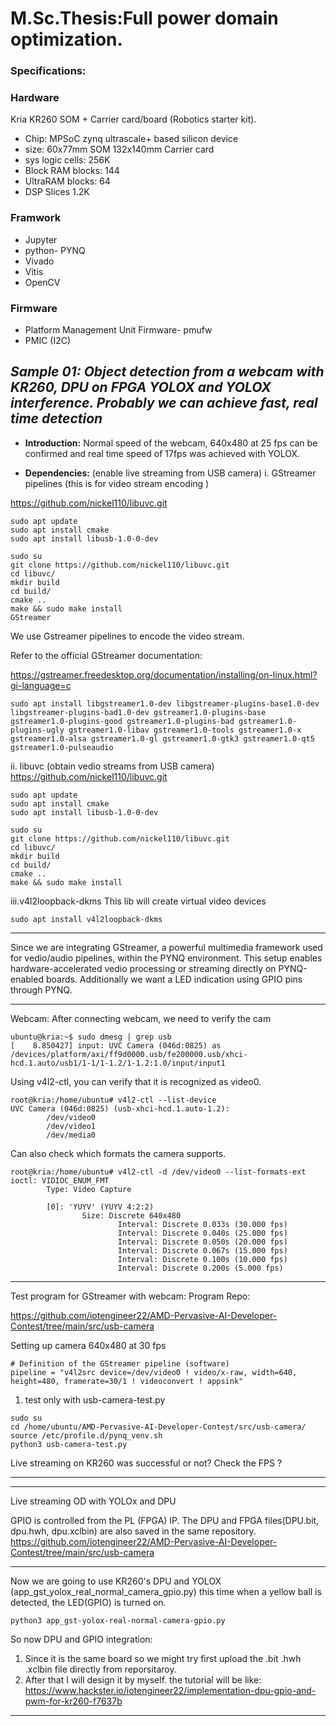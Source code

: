 # M.Sc.Thesis:Full power domain optimization.
### Specifications:

### Hardware
Kria KR260 SOM + Carrier card/board (Robotics starter kit).
* Chip: MPSoC zynq ultrascale+ based silicon device
* size: 60x77mm SOM 132x140mm Carrier card
* sys logic cells: 256K
* Block RAM blocks: 144
* UltraRAM blocks: 64
* DSP Slices 1.2K

### Framwork
* Jupyter
* python- PYNQ
* Vivado
* Vitis
* OpenCV

### Firmware
* Platform Management Unit Firmware- pmufw
* PMIC (I2C)

## *Sample 01: Object detection from a webcam with KR260, DPU on FPGA YOLOX and YOLOX interference. Probably we can achieve fast, real time detection*


* **Introduction:**
Normal speed of the webcam, 640x480 at 25 fps can be confirmed and real time speed of 17fps was achieved with YOLOX. 

* **Dependencies:**
 (enable live streaming from USB camera)
i.  GStreamer pipelines 
(this is for video stream encoding )

https://github.com/nickel110/libuvc.git

```
sudo apt update
sudo apt install cmake
sudo apt install libusb-1.0-0-dev

sudo su
git clone https://github.com/nickel110/libuvc.git
cd libuvc/
mkdir build
cd build/
cmake ..
make && sudo make install
GStreamer
```

We use Gstreamer pipelines to encode the video stream.

Refer to the official GStreamer documentation:

https://gstreamer.freedesktop.org/documentation/installing/on-linux.html?gi-language=c
```
sudo apt install libgstreamer1.0-dev libgstreamer-plugins-base1.0-dev libgstreamer-plugins-bad1.0-dev gstreamer1.0-plugins-base gstreamer1.0-plugins-good gstreamer1.0-plugins-bad gstreamer1.0-plugins-ugly gstreamer1.0-libav gstreamer1.0-tools gstreamer1.0-x gstreamer1.0-alsa gstreamer1.0-gl gstreamer1.0-gtk3 gstreamer1.0-qt5 gstreamer1.0-pulseaudio
```

ii. libuvc (obtain vedio streams from USB camera)
    https://github.com/nickel110/libuvc.git
```
sudo apt update
sudo apt install cmake
sudo apt install libusb-1.0-0-dev

sudo su
git clone https://github.com/nickel110/libuvc.git
cd libuvc/
mkdir build
cd build/
cmake ..
make && sudo make install
```

iii.v4l2loopback-dkms
This lib will create virtual video devices
```
sudo apt install v4l2loopback-dkms
```

*********************
Since we are integrating GStreamer, a powerful multimedia framework used for vedio/audio pipelines, within the PYNQ environment. This setup enables hardware-accelerated vedio processing or streaming directly on PYNQ-enabled boards. Additionally we want a LED indication using GPIO pins through PYNQ.
**********************

Webcam: After connecting webcam, we need to verify the cam
```
ubuntu@kria:~$ sudo dmesg | grep usb
[    8.850427] input: UVC Camera (046d:0825) as /devices/platform/axi/ff9d0000.usb/fe200000.usb/xhci-hcd.1.auto/usb1/1-1/1-1.2/1-1.2:1.0/input/input1
```
Using v4l2-ctl, you can verify that it is recognized as video0.
```
root@kria:/home/ubuntu# v4l2-ctl --list-device
UVC Camera (046d:0825) (usb-xhci-hcd.1.auto-1.2):
        /dev/video0
        /dev/video1
        /dev/media0
```
Can also check which formats the camera supports.
```
root@kria:/home/ubuntu# v4l2-ctl -d /dev/video0 --list-formats-ext
ioctl: VIDIOC_ENUM_FMT
        Type: Video Capture

        [0]: 'YUYV' (YUYV 4:2:2)
                Size: Discrete 640x480
                        Interval: Discrete 0.033s (30.000 fps)
                        Interval: Discrete 0.040s (25.000 fps)
                        Interval: Discrete 0.050s (20.000 fps)
                        Interval: Discrete 0.067s (15.000 fps)
                        Interval: Discrete 0.100s (10.000 fps)
                        Interval: Discrete 0.200s (5.000 fps)
```
**********************
Test program for GStreamer with webcam:
Program Repo:

https://github.com/iotengineer22/AMD-Pervasive-AI-Developer-Contest/tree/main/src/usb-camera

Setting up camera 640x480 at 30 fps
```
# Definition of the GStreamer pipeline (software)
pipeline = "v4l2src device=/dev/video0 ! video/x-raw, width=640, height=480, framerate=30/1 ! videoconvert ! appsink"
```
1. test only with usb-camera-test.py
```
sudo su
cd /home/ubuntu/AMD-Pervasive-AI-Developer-Contest/src/usb-camera/
source /etc/profile.d/pynq_venv.sh
python3 usb-camera-test.py
```
Live streaming on KR260 was successful or not?
Check the FPS ?
*********************


********************
Live streaming OD with YOLOx and DPU


GPIO is controlled from the PL (FPGA) IP.
The DPU and FPGA files(DPU.bit, dpu.hwh, dpu.xclbin) are also saved in the same repository.
https://github.com/iotengineer22/AMD-Pervasive-AI-Developer-Contest/tree/main/src/usb-camera

****************************

Now we are going to use KR260's DPU and YOLOX (app_gst_yolox_real_normal_camera_gpio.py)
this time when a yellow ball is detected, the LED(GPIO) is turned on.
```
python3 app_gst-yolox-real-normal-camera-gpio.py
```

So now DPU and GPIO integration:
1. Since it is the same board so we might try first upload the .bit .hwh .xclbin file directly from reporsitaroy.
2. After that I will design it by myself.
the tutorial will be like: https://www.hackster.io/iotengineer22/implementation-dpu-gpio-and-pwm-for-kr260-f7637b

*****************************
